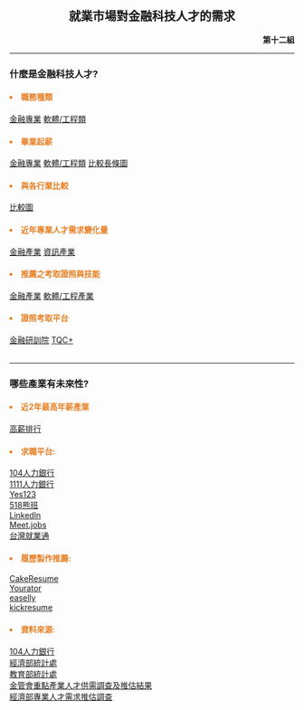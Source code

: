 <!DOCTYPE html>
<html>
    <head>
        <!---->
        <meta charset="UTF-8"></meta>
        <title>就業市場對金融科技人才需求</title>
    </head>
    <body>
        <h2 align="center">就業市場對金融科技人才的需求</h2>
        <p align="right"><b>第十二組</b></p>
        <hr/>
        <h3>什麼是金融科技人才?</h3>
        <h4 style="color:#E67E22;"><li>職務種類</li></h4>
        <a href="page2.html">金融專業</a>
        <a href="page3.html">軟體/工程類</a>
        <br/>
        <h4 style="color:#E67E22;"><li>畢業起薪</li></h4>
        <a href="page4.html">金融專業</a>
        <a href="page5.html">軟體/工程類</a>
        <a href="page10.html">比較長條圖</a>
        <h4 style="color:#E67E22;"><li>與各行業比較</li></h4>
        <a href="page6.html">比較圖</a>
        <br/>
        <h4 style="color:#E67E22;"><li>近年專業人才需求變化量</li></h4>
        <a href="page8.html">金融產業</a>
        <a href="page9.html">資訊產業</a>
        <br/>
        <h4 style="color:#E67E22;"><li>推薦之考取證照與技能</li></h4>
        <a href="page11.html">金融產業</a>
        <a href="page12.html">軟體/工程產業</a>
        <br/>
        <h4 style="color:#E67E22;"><li>證照考取平台</li></h4>
        <a href="https://www.tabf.org.tw/License.aspx">金融研訓院</a>
        <a href="https://www.tqcplus.org.tw/Certificate.aspx">TQC+</a>
        <br/>
        <br/>
        <hr/>
        <h3>哪些產業有未來性?</h3>
        <h4 style="color:#E67E22;"><li>近2年最高年薪產業</li></h4>
        <a href="page7.html">高薪排行</a>
        <br/>
        <h4 style="color:#E67E22;"><li>求職平台:</li></h4>
        <a href="https://guide.104.com.tw/salary/">104人力銀行</a>
        <br/>
        <a href="https://www.1111.com.tw/">1111人力銀行</a>
        <br/>
        <a href="https://www.yes123.com.tw/admin/index.asp">Yes123</a>
        <br/>
        <a href="https://www.518.com.tw/">518熊班</a>
        <br/>
        <a href="https://tw.linkedin.com/">Linkedln</a>
        <br/>
        <a href="https://meet.jobs/zh-TW?gclid=Cj0KCQjw2MWVBhCQARIsAIjbwoPMpnZyMMsq3OWhwmsJRzmu_CFLOgRTyN0f8VmDN07iPKkWWIcrUlEaAhE-EALw_wcB">Meet.jobs</a>
        <br/>
        <a href="https://job.taiwanjobs.gov.tw/">台灣就業通</a>
        <br/>
        <h4 style="color:#E67E22;"><li>履歷製作推薦:</li></h4>
        <a href="https://www.cakeresume.com/zh-TW">CakeResume</a>
        <br/>
        <a href="https://www.yourator.co/">Yourator</a>
        <br/>
        <a href="https://www.easel.ly/">easelly</a>
        <br/>
        <a href="https://www.kickresume.com/login/">kickresume</a>
        <br/>
        <h4 style="color:#E67E22;"><li>資料來源:</li></h4>
        <a href="https://guide.104.com.tw/salary/">104人力銀行</a>
        <br/>
        <a href="https://www.moea.gov.tw/MNS/dos/home/Home.aspx">經濟部統計處</a>
        <br/>
        <a href="https://depart.moe.edu.tw/ed4500/cp.aspx?n=1AC243AF6EF5E5DD&s=EDC4A4E717ED32CF">教育部統計處</a>
        <br/>
        <a href="https://ws.ndc.gov.tw/001/administrator/18/relfile/6037/8738/7ef8cb02-3730-402d-99b4-34074c286978.pdf">金管會重點產業人才供需調查及推估結果</a>
        <br/>
        <a href="https://ws.ndc.gov.tw/001/administrator/18/relfile/6037/9070/6844b67a-bd7f-4c64-b25f-ed558dd00645.pdf">經濟部專業人才需求推估調查</a>
        </a>
    </body>
</html>
